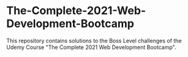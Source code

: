 # The-Complete-2021-Web-Development-Bootcamp
This repository contains solutions to the Boss Level challenges of the Udemy Course "The Complete 2021 Web Development Bootcamp".
